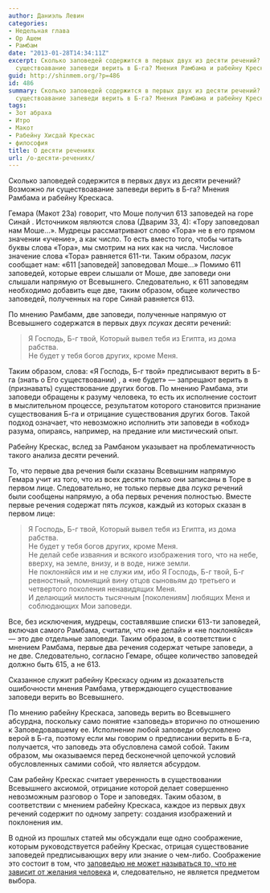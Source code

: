```yaml
---
author: Даниэль Левин
categories:
- Недельная глава
- Ор Ашем
- Рамбам
date: "2013-01-28T14:34:11Z"
excerpt: Сколько заповедей содержится в первых двух из десяти речений? Возможно ли
  существоавание запеведи верить в Б-га? Мнения Рамбама и рабейну Крескаса.
guid: http://shinmem.org/?p=486
id: 486
summary: Сколько заповедей содержится в первых двух из десяти речений? Возможно ли
  существоавание запеведи верить в Б-га? Мнения Рамбама и рабейну Крескаса.
tags:
- Зот абраха
- Итро
- Макот
- Рабейну Хисдай Крескас
- философия
title: О десяти речениях
url: /о-десяти-речениях/
---
```

Сколько заповедей содержится в первых двух из десяти речений? Возможно ли существоавание запеведи верить в Б-га? Мнения Рамбама и рабейну Крескаса.<!--more-->

Гемара (Макот 23а) говорит, что Моше получил 613 заповедей на горе Синай . Источником являются слова (Дварим 33, 4): «Тору заповедовал нам Моше&#8230;». Мудрецы рассматривают слово «Тора» не в его прямом значении «учение», а как число. То есть вместо того, чтобы читать буквы слова «Тора», мы смотрим на них как на числа. Числовое значение слова «Тора» равняется 611-ти. Таким образом, _пасук_ сообщает нам: «611 [заповедей] заповедовал Моше&#8230;» Помимо 611 заповедей, которые евреи слышали от Моше, две заповеди они слышали напрямую от Всевышнего. Следовательно, к 611 заповедям необходимо добавить еще две, таким образом, общее количество заповедей, полученных на горе Синай равняется 613. 

По мнению Рамбамм, две заповеди, полученные напрямую от Всевышнего содержатся в первых двух _псуках_ десяти речений: 

> Я Господь, Б-г твой, Который вывел тебя из Египта, из дома рабства.  
> Не будет у тебя богов других, кроме Меня.

Таким образом, слова: «Я Господь, Б-г твой» предписывают верить в Б-га (знать о Его существовании) , а «не будет» — запрещают верить в (признавать) существование других богов. По мнению Рамбама, эти заповеди обращены к разуму человека, то есть их исполнение состоит в мыслительном процессе, результатом которого становится признание существования Б-га и отрицание существования других богов. Такой подход означает, что невозможно исполнить эти заповеди в «обход» разума, опираясь, например, на предание или мистический опыт. 

Рабейну Крескас, вслед за Рамбаном указывает на проблематичность такого анализа десяти речений. 

То, что первые два речения были сказаны Всевышним напрямую Гемара учит из того, что из всех десяти только они записаны в Торе в первом лице. Следовательно, не только первые два _псука_ речений были сообщены напрямую, а оба первых речения полностью. Вместе первые речения содержат пять _псуков_, каждый из которых сказан в первом лице:

> Я Господь, Б-г твой, Который вывел тебя из Египта, из дома рабства.  
> Не будет у тебя богов других, кроме Меня.  
> Не делай себе изваяния и всякого изображения того, что на небе, вверху, на земле, внизу, и в воде, ниже земли.  
> Не поклоняйся им и не служи им, ибо Я Господь, Б-г твой, Б-г ревностный, помнящий вину отцов сыновьям до третьего и четвертого поколения ненавидящих Меня.  
> И делающий милость тысячным [поколениям] любящих Меня и соблюдающих Мои заповеди.

Все, без исключения, мудрецы, составлявшие списки 613-ти заповедей, включая самого Рамбама, считали, что «не делай» и «не поклоняйся» — это две отдельные заповеди. Таким образом, в соответствии с мнением Рамбама, первые два речения содержат четыре заповеди, а не две. Следовательно, согласно Гемаре, общее количество заповедей должно быть 615, а не 613. 

Сказанное служит рабейну Крескасу одним из доказательств ошибочности мнения Рамбама, утверждающего существование заповеди верить во Всевышнего. 

По мнению рабейну Крескаса, заповедь верить во Всевышнего абсурдна, поскольку само понятие «заповедь» вторично по отношению к Заповедовавшему ее. Исполнение любой заповеди обусловлено верой в Б-га, поэтому если мы говорим о предписании верить в Б-га, получается, что заповедь эта обусловлена самой собой. Таким образом, мы оказываемся перед бесконечной цепочкой условий обусловленных самими собой, что является абсурдом. 

Сам рабейну Крескас считает уверенность в существовании Всевышнего аксиомой, отрицание которой делает совершенно невозможным разговор о Торе и заповедях. Таким обазом, в соответствии с мнением рабейну Крескаса, каждое из первых двух речений содержит по одному запрету: создания изображений и поклонения им. 

В одной из прошлых статей мы обсуждали еще одно соображение, которым руководствуется рабейну Крескас, отрицая существование заповедей предписывающих веру или знание о чем-либо. Соображение это состоит в том, что [заповедью не может называться то, что не зависит от желания человека](http://shinmem.org/blog/post/%d0%be%d0%b1-%d0%be%d0%b1%d1%8a%d0%b5%d0%ba%d1%82%d0%b8%d0%b2%d0%bd%d0%be%d1%81%d1%82%d0%b8-%d0%b2%d0%b5%d1%80%d1%8b) и, следовательно, не является предметом выбора.